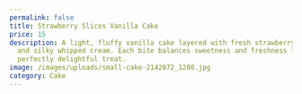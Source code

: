 ```yaml
---
permalink: false
title: Strawberry Slices Vanilla Cake
price: 15
description: A light, fluffy vanilla cake layered with fresh strawberry slices
  and silky whipped cream. Each bite balances sweetness and freshness for a
  perfectly delightful treat.
image: /images/uploads/small-cake-2142072_1280.jpg
category: Cake
---
```

